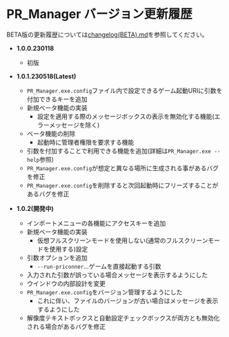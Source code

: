 # PR_Manager バージョン更新履歴

BETA版の更新履歴については[changelog(BETA).md](changelog(BETA).md)を参照してください。

- **1.0.0.230118**
  - 初版

- **1.0.1.230518(Latest)**
  - `PR_Manager.exe.config`ファイル内で設定できるゲーム起動URIに引数を付加できるキーを追加
  - 新規ベータ機能の実装
    - 設定を適用する際のメッセージボックスの表示を無効化する機能(エラーメッセージを除く)
  - ベータ機能の削除
    - 起動時に管理者権限を要求する機能
  - 引数を付加することで利用できる機能を追加(詳細は`PR_Manager.exe --help`参照)
  - `PR_Manager.exe.config`が想定と異なる場所に生成される事があるバグを修正
  - `PR_Manager.exe.config`を削除すると次回起動時にフリーズすることがあるバグを修正

- **1.0.2(開発中)**
  - インポートメニューの各機能にアクセスキーを追加
  - 新規ベータ機能の実装
    - 仮想フルスクリーンモードを使用しない(通常のフルスクリーンモードを使用する)設定
  - 引数オプションを追加
    - `--run-priconner`...ゲームを直接起動する引数
  - 入力された引数が誤っている場合メッセージを表示するようにした
  - ウインドウの内部設計を変更
  - `PR_Manager.exe.config`をバージョン管理するようにした
    - これに伴い、ファイルのバージョンが古い場合はメッセージを表示するようにした
  - 解像度テキストボックスと自動設定チェックボックスが両方とも無効化される場合があるバグを修正
